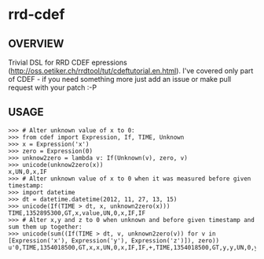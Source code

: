 rrd-cdef
========

OVERVIEW
--------

Trivial DSL for RRD CDEF epressions (http://oss.oetiker.ch/rrdtool/tut/cdeftutorial.en.html). I've covered only part of CDEF - if you need something more just add an issue or make pull request with your patch :-P

USAGE
-----

    >>> # Alter unknown value of x to 0:
    >>> from cdef import Expression, If, TIME, Unknown
    >>> x = Expression('x')
    >>> zero = Expression(0)
    >>> unknow2zero = lambda v: If(Unknown(v), zero, v)
    >>> unicode(unknow2zero(x))
    x,UN,0,x,IF
    >>> # Alter unknown value of x to 0 when it was measured before given timestamp:
    >>> import datetime
    >>> dt = datetime.datetime(2012, 11, 27, 13, 15)
    >>> unicode(If(TIME > dt, x, unknown2zero(x)))
    TIME,1352895300,GT,x,value,UN,0,x,IF,IF
    >>> # Alter x,y and z to 0 when unknown and before given timestamp and sum them up together:
    >>> unicode(sum((If(TIME > dt, v, unknown2zero(v)) for v in [Expression('x'), Expression('y'), Expression('z')]), zero))
    u'0,TIME,1354018500,GT,x,x,UN,0,x,IF,IF,+,TIME,1354018500,GT,y,y,UN,0,y,IF,IF,+,TIME,1354018500,GT,z,z,UN,0,z,IF,IF,+'
